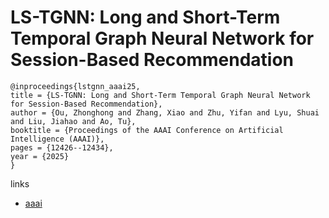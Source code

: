 # LS-TGNN: Long and Short-Term Temporal Graph Neural Network for Session-Based Recommendation

```
@inproceedings{lstgnn_aaai25,
title = {LS-TGNN: Long and Short-Term Temporal Graph Neural Network for Session-Based Recommendation},
author = {Ou, Zhonghong and Zhang, Xiao and Zhu, Yifan and Lyu, Shuai and Liu, Jiahao and Ao, Tu},
booktitle = {Proceedings of the AAAI Conference on Artificial Intelligence (AAAI)},
pages = {12426--12434},
year = {2025}
}
```

links
- [aaai](https://ojs.aaai.org/index.php/AAAI/article/view/33354)
